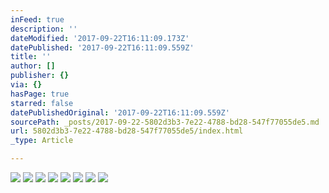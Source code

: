 ```yaml
---
inFeed: true
description: ''
dateModified: '2017-09-22T16:11:09.173Z'
datePublished: '2017-09-22T16:11:09.559Z'
title: ''
author: []
publisher: {}
via: {}
hasPage: true
starred: false
datePublishedOriginal: '2017-09-22T16:11:09.559Z'
sourcePath: _posts/2017-09-22-5802d3b3-7e22-4788-bd28-547f77055de5.md
url: 5802d3b3-7e22-4788-bd28-547f77055de5/index.html
_type: Article

---
```

![](https://the-grid-user-content.s3-us-west-2.amazonaws.com/a52bb3a0-4036-419e-92ca-b194cf2bf030.jpg)
![](https://the-grid-user-content.s3-us-west-2.amazonaws.com/0fad287c-1785-4ba7-98d9-404fb446eb10.jpg)
![](https://the-grid-user-content.s3-us-west-2.amazonaws.com/b2af1d71-b978-4a20-9ef7-a62cd4026b34.jpg)
![](https://the-grid-user-content.s3-us-west-2.amazonaws.com/42172d08-f950-414a-ae86-ea1a16cf4555.jpg)
![](https://the-grid-user-content.s3-us-west-2.amazonaws.com/9f420482-8e49-4202-852a-f113f4884a75.jpg)
![](https://the-grid-user-content.s3-us-west-2.amazonaws.com/f2aec221-5e6a-4c57-a12b-20dfe781f1c6.jpg)
![](https://the-grid-user-content.s3-us-west-2.amazonaws.com/ad28a93d-7b93-4da5-875b-e7a09334a974.jpg)
![](https://the-grid-user-content.s3-us-west-2.amazonaws.com/e7dc94ae-afbf-4c14-9022-26d48f49daad.jpg)